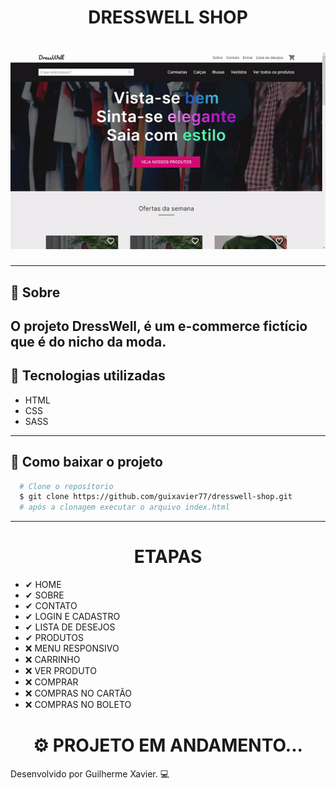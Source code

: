 <h1 align="center">
  DRESSWELL SHOP
</h1>
<h1 align="center">
  <img src="img/readme/preview.gif">
</h1>

---

## 📑 Sobre

## O projeto DressWell, é um e-commerce fictício que é do nicho da moda.

## 🚀 Tecnologias utilizadas

- HTML
- CSS
- SASS

---

## 📁 Como baixar o projeto

```bash
  # Clone o reposítorio
  $ git clone https://github.com/guixavier77/dresswell-shop.git
  # após a clonagem executar o arquivo index.html
```

---

<h1 align="center">
   ETAPAS
</h1>

- ✔ HOME
- ✔ SOBRE
- ✔ CONTATO
- ✔ LOGIN E CADASTRO
- ✔ LISTA DE DESEJOS
- ✔ PRODUTOS
- ❌ MENU RESPONSIVO
- ❌ CARRINHO
- ❌ VER PRODUTO
- ❌ COMPRAR
- ❌ COMPRAS NO CARTÃO
- ❌ COMPRAS NO BOLETO

<h1 align="center">
  ⚙ PROJETO EM ANDAMENTO...
</h1>
Desenvolvido por Guilherme Xavier. 💻
